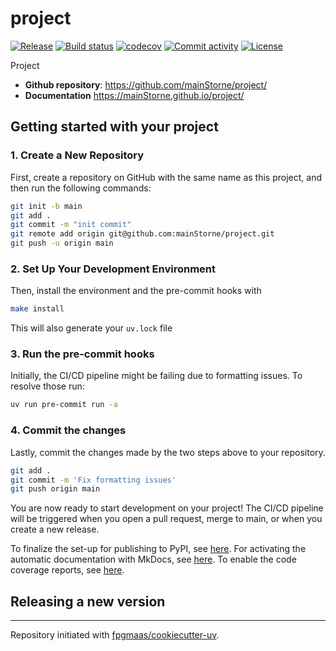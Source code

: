 # project

[![Release](https://img.shields.io/github/v/release/mainStorne/project)](https://img.shields.io/github/v/release/mainStorne/project)
[![Build status](https://img.shields.io/github/actions/workflow/status/mainStorne/project/main.yml?branch=main)](https://github.com/mainStorne/project/actions/workflows/main.yml?query=branch%3Amain)
[![codecov](https://codecov.io/gh/mainStorne/project/branch/main/graph/badge.svg)](https://codecov.io/gh/mainStorne/project)
[![Commit activity](https://img.shields.io/github/commit-activity/m/mainStorne/project)](https://img.shields.io/github/commit-activity/m/mainStorne/project)
[![License](https://img.shields.io/github/license/mainStorne/project)](https://img.shields.io/github/license/mainStorne/project)

Project

- **Github repository**: <https://github.com/mainStorne/project/>
- **Documentation** <https://mainStorne.github.io/project/>

## Getting started with your project

### 1. Create a New Repository

First, create a repository on GitHub with the same name as this project, and then run the following commands:

```bash
git init -b main
git add .
git commit -m "init commit"
git remote add origin git@github.com:mainStorne/project.git
git push -u origin main
```

### 2. Set Up Your Development Environment

Then, install the environment and the pre-commit hooks with

```bash
make install
```

This will also generate your `uv.lock` file

### 3. Run the pre-commit hooks

Initially, the CI/CD pipeline might be failing due to formatting issues. To resolve those run:

```bash
uv run pre-commit run -a
```

### 4. Commit the changes

Lastly, commit the changes made by the two steps above to your repository.

```bash
git add .
git commit -m 'Fix formatting issues'
git push origin main
```

You are now ready to start development on your project!
The CI/CD pipeline will be triggered when you open a pull request, merge to main, or when you create a new release.

To finalize the set-up for publishing to PyPI, see [here](https://fpgmaas.github.io/cookiecutter-uv/features/publishing/#set-up-for-pypi).
For activating the automatic documentation with MkDocs, see [here](https://fpgmaas.github.io/cookiecutter-uv/features/mkdocs/#enabling-the-documentation-on-github).
To enable the code coverage reports, see [here](https://fpgmaas.github.io/cookiecutter-uv/features/codecov/).

## Releasing a new version



---

Repository initiated with [fpgmaas/cookiecutter-uv](https://github.com/fpgmaas/cookiecutter-uv).
